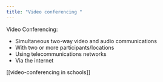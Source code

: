 ```yaml
---
title: "Video conferencing "
--- 
```

Video Conferencing:
- Simultaneous two-way video and audio communications  
- With two or more participants/locations  
- Using telecommunications networks  
- Via the internet

[[video-conferencing in schools]]

